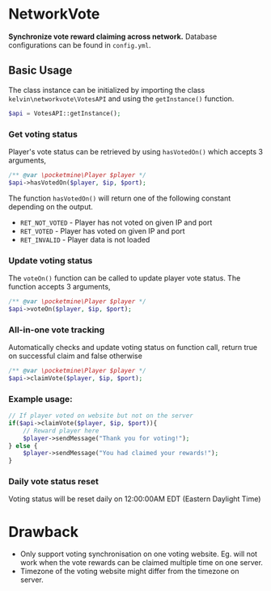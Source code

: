 # NetworkVote

**Synchronize vote reward claiming across network.** Database configurations can be found in `config.yml`.



## Basic Usage

The class instance can be initialized by importing the class `kelvin\networkvote\VotesAPI` and using the `getInstance()` function.
```php
$api = VotesAPI::getInstance();
```
### Get voting status
Player's vote status can be retrieved by using `hasVotedOn()` which accepts 3 arguments,
```php
/** @var \pocketmine\Player $player */
$api->hasVotedOn($player, $ip, $port);
```
The function `hasVotedOn()` will return one of the following constant depending on the output.
* `RET_NOT_VOTED` - Player has not voted on given IP and port
* `RET_VOTED` - Player has voted on given IP and port
* `RET_INVALID` - Player data is not loaded

### Update voting status
The `voteOn()` function can be called to update player vote status. The function accepts 3 arguments,
```php
/** @var \pocketmine\Player $player */
$api->voteOn($player, $ip, $port);
```

### All-in-one vote tracking
Automatically checks and update voting status on function call, return true on successful claim and false otherwise
```php
/** @var \pocketmine\Player $player */
$api->claimVote($player, $ip, $port);
```

### Example usage:
```php
// If player voted on website but not on the server
if($api->claimVote($player, $ip, $port)){
    // Reward player here
    $player->sendMessage("Thank you for voting!");
} else {
    $player->sendMessage("You had claimed your rewards!");
}
```

### Daily vote status reset
Voting status will be reset daily on 12:00:00AM EDT (Eastern Daylight Time)

# Drawback
* Only support voting synchronisation on one voting website. Eg. will not work when the vote rewards can be claimed multiple time on one server.
* Timezone of the voting website might differ from the timezone on server.
